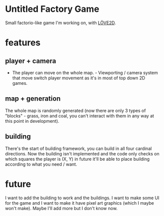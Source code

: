# Untitled Factory Game

Small factorio-like game I'm working on, with [LÖVE2D](https://www.love2d.org). 


# features

## player + camera

- The player can move on the whole map. - Viewporting / camera system that move switch player movement as it's in most of top down 2D games.

## map + generation

The whole map is randomly generated (now there are only 3 types of "blocks" - grass, iron and coal, you can't interact with them in any way at this point in development).

## building

There's the start of building framework, you can build in all four cardinal directions. Now the building isn't implemented and the code only checks on which squares the player is (X, Y) in future it'll be able to place building according to what you need / want.

# future

I want to add the building to work and the buildings. I want to make some UI for the game and I want to make it have pixel art graphics (which I maybe won't make). Maybe I'll add more but I don't know now.